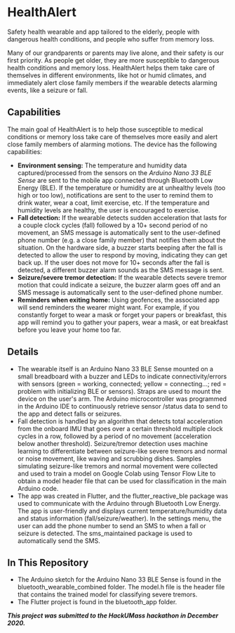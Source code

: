 # HealthAlert
Safety health wearable and app tailored to the elderly, people with dangerous health conditions, and people who suffer from memory loss.

Many of our grandparents or parents may live alone, and their safety is our first priority. As people get older, they are more susceptible to dangerous health conditions and memory loss. HealthAlert helps them take care of themselves in different environments, like hot or humid climates, and immediately alert close family members if the wearable detects alarming events, like a seizure or fall.

## Capabilities
The main goal of HealthAlert is to help those susceptible to medical conditions or memory loss take care of themselves more easily and alert close family members of alarming motions. The device has the following capabilities:
- **Environment sensing:** The temperature and humidity data captured/processed from the sensors on the *Arduino Nano 33 BLE Sense* are sent to the mobile app connected through Bluetooth Low Energy (BLE). If the temperature or humidity are at unhealthy levels (too high or too low), notifications are sent to the user to remind them to drink water, wear a coat, limit exercise, etc. If the temperature and humidity levels are healthy, the user is encouraged to exercise.
- **Fall detection:** If the wearable detects sudden acceleration that lasts for a couple clock cycles (fall) followed by a 10+ second period of no movement, an SMS message is automatically sent to the user-defined phone number (e.g. a close family member) that notifies them about the situation. On the hardware side, a buzzer starts beeping after the fall is detected to allow the user to respond by moving, indicating they can get back up. If the user does not move for 10+ seconds after the fall is detected, a different buzzer alarm sounds as the SMS message is sent.
- **Seizure/severe tremor detection:** If the wearable detects severe tremor motion that could indicate a seizure, the buzzer alarm goes off and an SMS message is automatically sent to the user-defined phone number. 
- **Reminders when exiting home:** Using geofences, the associated app will send reminders the wearer might want. For example, if you constantly forget to wear a mask or forget your papers or breakfast, this app will remind you to gather your papers, wear a mask, or eat breakfast before you leave your home too far.

## Details
- The wearable itself is an Arduino Nano 33 BLE Sense mounted on a small breadboard with a buzzer and LEDs to indicate connectivity/errors with sensors (green = working, connected; yellow = connecting...; red = problem with initializing BLE or sensors). Straps are used to mount the device on the user's arm. The Arduino microcontroller was programmed in the Arduino IDE to continuously retrieve sensor /status data to send to the app and detect falls or seizures. 
- Fall detection is handled by an algorithm that detects total acceleration from the onboard IMU that goes over a certain threshold multiple clock cycles in a row, followed by a period of no movement (acceleration below another threshold). Seizure/tremor detection uses machine learning to differentiate between seizure-like severe tremors and normal or noise movement, like waving and scrubbing dishes. Samples simulating seizure-like tremors and normal movement were collected and used to train a model on Google Colab using Tensor Flow Lite to obtain a model header file that can be used for classification in the main Arduino code.
- The app was created in Flutter, and the flutter_reactive_ble package was used to communicate with the Arduino through Bluetooth Low Energy. The app is user-friendly and displays current temperature/humidity data and status information (fall/seizure/weather). In the settings menu, the user can add the phone number to send an SMS to when a fall or seizure is detected. The sms_maintained package is used to automatically send the SMS.

## In This Repository
- The Arduino sketch for the Arduino Nano 33 BLE Sense is found in the bluetooth_wearable_combined folder. The model.h file is the header file that contains the trained model for classifying severe tremors.
- The Flutter project is found in the bluetooth_app folder.

***This project was submitted to the HackUMass hackathon in December 2020.***

